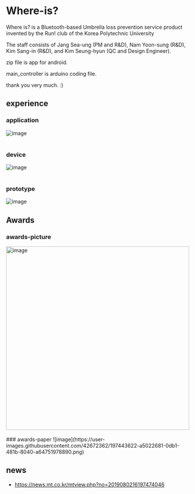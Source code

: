 # Where-is?
Where is? is a Bluetooth-based Umbrella loss prevention service product invented by the Run! club of the Korea Polytechnic University

The staff consists of Jang Sea-ung (PM and R&D), Nam Yoon-sung (R&D), Kim Sang-in (R&D), and Kim Seung-hyun (QC and Design Engineer).


zip file is app for android.

main_controller is arduino coding file.


thank you very much. :)

## experience
### application
![image](https://user-images.githubusercontent.com/42672362/197443368-3c2158c7-4d90-4c14-aa35-9639efa90fe1.png)
<br><br>
### device
![image](https://user-images.githubusercontent.com/42672362/197443485-ce4a800a-e090-4ef9-a00f-b625355de66d.png)
<br><br>
### prototype
![image](https://user-images.githubusercontent.com/42672362/197443532-223061fd-01bd-40c8-8de6-f4f10d219b6a.png)

## Awards
### awards-picture
<img width="500" alt="image" src="https://user-images.githubusercontent.com/42672362/197442770-07241132-3d4c-42c3-b4c1-f4c614bb46b8.png">
<br><br>
### awards-paper
![image](https://user-images.githubusercontent.com/42672362/197443622-a5022681-0db1-481b-8040-a64751978890.png)


## news
* https://news.mt.co.kr/mtview.php?no=2019080216197474046



